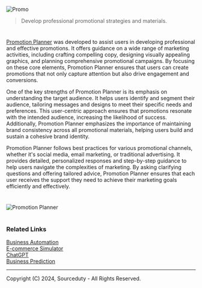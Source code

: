 ![Promo](https://github.com/user-attachments/assets/5349ed3d-e10d-4c6f-9f32-8865b2e8a822)

> Develop professional promotional strategies and materials.

#

[Promotion Planner](https://chatgpt.com/g/g-uCBlwudc9-promotion-planner) was developed to assist users in developing professional and effective promotions. It offers guidance on a wide range of marketing activities, including crafting compelling copy, designing visually appealing graphics, and planning comprehensive promotional campaigns. By focusing on these core elements, Promotion Planner ensures that users can create promotions that not only capture attention but also drive engagement and conversions.

One of the key strengths of Promotion Planner is its emphasis on understanding the target audience. It helps users identify and segment their audience, tailoring messages and designs to meet their specific needs and preferences. This user-centric approach ensures that promotions resonate with the intended audience, increasing the likelihood of success. Additionally, Promotion Planner emphasizes the importance of maintaining brand consistency across all promotional materials, helping users build and sustain a cohesive brand identity.

Promotion Planner follows best practices for various promotional channels, whether it's social media, email marketing, or traditional advertising. It provides detailed, personalized responses and step-by-step guidance to help users navigate the complexities of marketing. By asking clarifying questions and offering tailored advice, Promotion Planner ensures that each user receives the support they need to achieve their marketing goals efficiently and effectively.

#

![Promotion Planner](https://github.com/user-attachments/assets/f6daee0e-c568-4257-af82-73838c43b744)

#
### Related Links

[Business Automation](https://chat.openai.com/g/g-Y2GamnRIL-business-automation)
<br>
[E-commerce Simulator](https://chatgpt.com/g/g-OzfrZnCTe-e-commerce-simulator)
<br>
[ChatGPT](https://github.com/sourceduty/ChatGPT)
<br>
[Business Prediction](https://chatgpt.com/g/g-NeRUwW82v-business-prediction)

***
Copyright (C) 2024, Sourceduty - All Rights Reserved.

